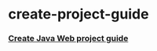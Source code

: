# create-project-guide

### [Create Java Web project guide](https://github.com/isilen/the-guide-of-project/blob/master/the-guide-of-java-web) 
